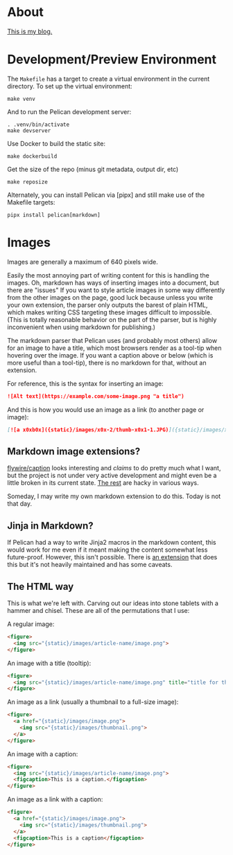 # About

[This is my blog.](https://blog.bityard.net/)

# Development/Preview Environment

The `Makefile` has a target to create a virtual environment in the current
directory. To set up the virtual environment:

```
make venv
```

And to run the Pelican development server:

```
. .venv/bin/activate
make devserver
```

Use Docker to build the static site:

```
make dockerbuild
```

Get the size of the repo (minus git metadata, output dir, etc)

```
make reposize
```

Alternately, you can install Pelican via [pipx] and still make use of the
Makefile targets:

```
pipx install pelican[markdown]
```

# Images

Images are generally a maximum of 640 pixels wide.

Easily the most annoying part of writing content for this is handling the images. Oh, markdown has ways of inserting images into a document, but there are "issues" If you want to style article images in some way differently from the other images on the page, good luck because unless you write your own extension, the parser only outputs the barest of plain HTML, which makes writing CSS targeting these images difficult to impossible. (This is totally reasonable behavior on the part of the parser, but is highly inconvenient when using markdown for publishing.)

The markdown parser that Pelican uses (and probably most others) allow for an image to have a title, which most browsers render as a tool-tip when hovering over the image. If you want a caption above or below (which is more useful than a tool-tip), there is no markdown for that, without an extension.

For reference, this is the syntax for inserting an image:

```md
![Alt text](https://example.com/some-image.png "a title")
```

And this is how you would use an image as a link (to another page or image):

```md
[![a x0xb0x]({static}/images/x0x-2/thumb-x0x1-1.JPG)]({static}/images/x0x-2/x0x1-1.JPG "x0xb0x r0x ur s0x")
```

## Markdown image extensions?

[flywire/caption](https://github.com/flywire/caption) looks interesting and _claims_ to do pretty much what I want, but the project is not under very active development and might even be a little broken in its current state. [The rest](https://github.com/Python-Markdown/markdown/wiki/Third-Party-Extensions) are hacky in various ways.

Someday, I may write my own markdown extension to do this. Today is not that day.

## Jinja in Markdown?

If Pelican had a way to write Jinja2 macros in the markdown content, this would work for me even if it meant making the content somewhat less future-proof. However, this isn't possible. There is [an extension](https://github.com/pelican-plugins/jinja2content) that does this but it's not heavily maintained and has some caveats.

## The HTML way

This is what we're left with. Carving out our ideas into stone tablets with a hammer and chisel. These are all of the permutations that I use:

A regular image:

```html
<figure>
  <img src="{static}/images/article-name/image.png">
</figure>
```

An image with a title (tooltip):

```html
<figure>
  <img src="{static}/images/article-name/image.png" title="title for the image">
</figure>
```

An image as a link (usually a thumbnail to a full-size image):

```html
<figure>
  <a href="{static}/images/image.png">
    <img src="{static}/images/thumbnail.png">
  </a>
</figure>
```

An image with a caption:

```html
<figure>
  <img src="{static}/images/article-name/image.png">
  <figcaption>This is a caption.</figcaption>
</figure>
```

An image as a link with a caption:

```html
<figure>
  <a href="{static}/images/image.png">
    <img src="{static}/images/thumbnail.png">
  </a>
  <figcaption>This is a caption</figcaption>
</figure>
```

